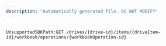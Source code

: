 ```yaml
---
description: "Automatically generated file. DO NOT MODIFY"
---
```


```powershellv2

UnsupportedSDKPath:GET /drives/{drive-id}/items/{driveItem-id}/workbook/operations/{workbookOperation-id}

```
